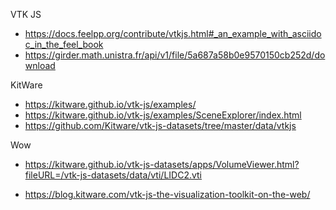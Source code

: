 VTK JS

* https://docs.feelpp.org/contribute/vtkjs.html#_an_example_with_asciidoc_in_the_feel_book
* https://girder.math.unistra.fr/api/v1/file/5a687a58b0e9570150cb252d/download


KitWare

* https://kitware.github.io/vtk-js/examples/
* https://kitware.github.io/vtk-js/examples/SceneExplorer/index.html
* https://github.com/Kitware/vtk-js-datasets/tree/master/data/vtkjs

Wow
* https://kitware.github.io/vtk-js-datasets/apps/VolumeViewer.html?fileURL=/vtk-js-datasets/data/vti/LIDC2.vti

* https://blog.kitware.com/vtk-js-the-visualization-toolkit-on-the-web/